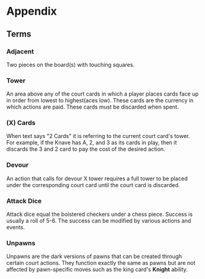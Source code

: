 # Appendix

## Terms

### Adjacent

Two pieces on the board(s) with touching squares.

### Tower

An area above any of the court cards in which a player places cards face up in order from lowest to highest(aces low). These cards are the currency in which actions are paid. These cards must be discarded when spent.

### (X) Cards

When text says "2 Cards" it is referring to the current court card's tower. For example, if the Knave has A, 2, and 3 as its cards in play, then it discards the 3 and 2 card to pay the cost of the desired action.

### Devour

An action that calls for devour X tower requires a full tower to be placed under the corresponding court card until the court card is discarded.

### Attack Dice

Attack dice equal the boistered checkers under a chess piece. Success is usually a roll of 5-6. The success can be modified by various actions and events.

### Unpawns

Unpawns are the dark versions of pawns that can be created through certain court actions. They function exactly the same as pawns but are not affected by pawn-specific moves such as the king card's **Knight** ability.
